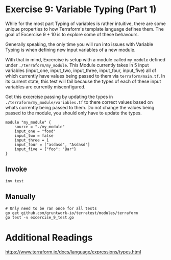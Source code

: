 # Exercise 9: Variable Typing (Part 1)

While for the most part Typing of variables is rather intuitive, there are some unique properties to how Terraform's template language defines them. The goal of Excercise 9 + 10 is to explore some of these behavours. 

Generally speaking, the only time you will run into issues with Variable Typing is when defining new input variables of a new module.

With that in mind, Excercise is setup with a module called `my_module` defined under `./terraform/my_module`. This Module currently takes in 5 input variables (input_one, input_two, input_three, input_four, input_five) all of which currently have values being passed to them via `terraform/main.tf`. In its current state, this test will fail because the types of each of these input variables are currently misconfigured. 

Get this excercise passing by updating the types in `./terraform/my_module/variables.tf` to there correct values based on whats currently being passed to them. Do not change the values being passed to the module, you should only have to update the types. 

```
module "my_module" {
    source = "./my_module"
    input_one = "food"
    input_two = false
    input_three = 1
    input_four = ["asdasd", "Asdasd"]
    input_five = {"foo": "Bar"}
}
```

## Invoke
```
inv test
```

## Manually
```
# Only need to be ran once for all tests
go get github.com/gruntwork-io/terratest/modules/terraform
go test -v excercise_9_test.go
```


# Additional Readings
https://www.terraform.io/docs/language/expressions/types.html